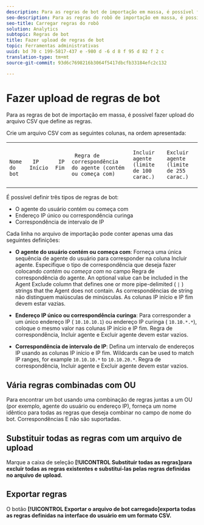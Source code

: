 ```yaml
---
description: Para as regras de bot de importação em massa, é possível fazer upload do arquivo CSV que define as regras.
seo-description: Para as regras do robô de importação em massa, é possível carregar o arquivo CSV que define as regras.
seo-title: Carregar regras do robô
solution: Analytics
subtopic: Regras de bot
title: Fazer upload de regras de bot
topic: Ferramentas administrativas
uuid: bd 70 c 199-5817-437 e -980 d -6 d 8 f 95 d 82 f 2 c
translation-type: tm+mt
source-git-commit: 93d6c7698216b3064f5417dbcfb33184efc2c132

---
```



# Fazer upload de regras de bot

Para as regras de bot de importação em massa, é possível fazer upload do arquivo CSV que define as regras.

Crie um arquivo CSV com as seguintes colunas, na ordem apresentada:

<table id="table_770891EF9E4A49F695977BB6446736B5"> 
 <tbody> 
  <tr> 
   <td colname="col1"> <p> <code> Nome do bot</code> </p> </td> 
   <td colname="col2"> <p> <code> IP Início </code> </p> </td> 
   <td colname="col3"> <p> <code> IP Fim </code> </p> </td> 
   <td colname="col4"> <p> <code> Regra de correspondência do agente (contém ou começa com)</code> </p> </td> 
   <td colname="col5"> <p> <code>Incluir agente (limite de 100 carac.)</code> </p> </td> 
   <td colname="col6"> <p> <code>Excluir agente (limite de 255 carac.)</code> </p> </td> 
  </tr> 
 </tbody> 
</table>

É possível definir três tipos de regras de bot:

* O agente do usuário contém ou começa com
* Endereço IP único ou correspondência curinga
* Correspondência de intervalo de IP

Cada linha no arquivo de importação pode conter apenas uma das seguintes definições:

* **O agente do usuário contém ou começa com**: Forneça uma única sequência de agente do usuário para corresponder na coluna Incluir agente. Especifique o tipo de correspondência que deseja fazer colocando *contém* ou *começa com* no campo Regra de correspondência do agente. An optional value can be included in the Agent Exclude column that defines one or more pipe-delimited ( `|` ) strings that the Agent does not contain. As correspondências de string não distinguem maiúsculas de minúsculas. As colunas IP início e IP fim devem estar vazias.

* **Endereço IP único ou correspondência curinga**: Para corresponder a um único endereço IP ( `10.10.10.1`) ou endereço IP curinga ( `10.10.*.*`), coloque o mesmo valor nas colunas IP início e IP fim. Regra de correspondência, Incluir agente e Excluir agente devem estar vazios.

* **Correspondência de intervalo de IP**: Defina um intervalo de endereços IP usando as colunas IP início e IP fim. Wildcards can be used to match IP ranges, for example `10.10.10.*` to `10.10.20.*`. Regra de correspondência, Incluir agente e Excluir agente devem estar vazios.

## Vária regras combinadas com OU

Para encontrar um bot usando uma combinação de regras juntas a um OU (por exemplo, agente do usuário ou endereço IP), forneça um nome idêntico para todas as regras que deseja combinar no campo de nome do bot. Correspondências E não são suportadas.

## Substituir todas as regras com um arquivo de upload

Marque a caixa de seleção **[!UICONTROL Substituir todas as regras]para excluir todas as regras existentes e substituí-las pelas regras definidas no arquivo de upload.**

## Exportar regras

O botão **[!UICONTROL Exportar o arquivo de bot carregado]exporta todas as regras definidas na interface do usuário em um formato CSV.**
